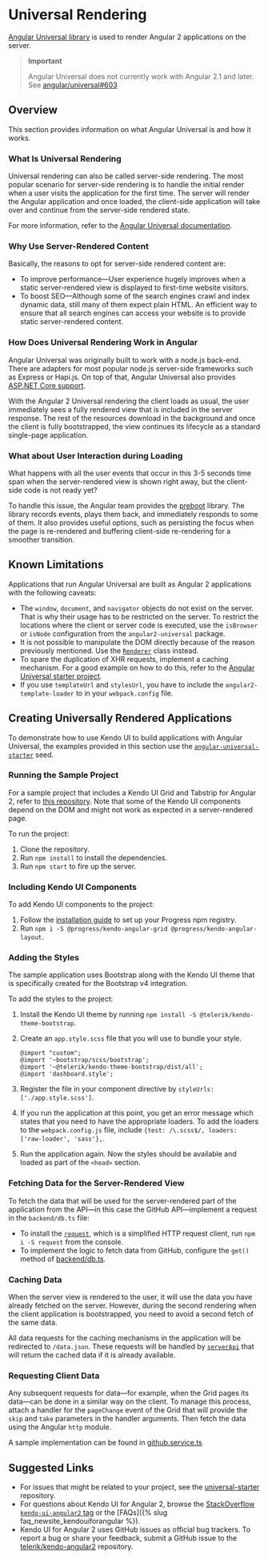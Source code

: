 # Universal Rendering

[Angular Universal library](https://universal.angular.io/) is used to render Angular 2 applications on the server.

> **Important**
>
> Angular Universal does not currently work with Angular 2.1 and later.
> See [angular/universal#603](https://github.com/angular/universal/issues/603)

## Overview

This section provides information on what Angular Universal is and how it works.

### What Is Universal Rendering

Universal rendering can also be called server-side rendering. The most popular scenario for server-side rendering is to handle the initial render when a user visits the application for the first time. The server will render the Angular application and once loaded, the client-side application will take over and continue from the server-side rendered state.

For more information, refer to the [Angular Universal documentation](https://github.com/angular/universal/blob/master/DOCUMENTATION.md).

### Why Use Server-Rendered Content

Basically, the reasons to opt for server-side rendered content are:

- To improve performance&mdash;User experience hugely improves when a static server-rendered view is displayed to first-time website visitors.
- To boost SEO&mdash;Although some of the search engines crawl and index dynamic data, still many of them expect plain HTML. An efficient way to ensure that all search engines can access your website is to provide static server-rendered content.

### How Does Universal Rendering Work in Angular

Angular Universal was originally built to work with a node.js back-end. There are adapters for most popular node.js server-side frameworks such as Express or Hapi.js. On top of that, Angular Universal also provides [ASP.NET Core support](https://github.com/aspnet/JavaScriptServices).

With the Angular 2 Universal rendering the client loads as usual, the user immediately sees a fully rendered view that is included in the server response. The rest of the resources download in the background and once the client is fully bootstrapped, the view continues its lifecycle as a standard single-page application.

### What about User Interaction during Loading

What happens with all the user events that occur in this 3-5 seconds time span when the server-rendered view is shown right away, but the client-side code is not ready yet?

To handle this issue, the Angular team provides the [preboot](https://github.com/angular/preboot) library. The library records events, plays them back, and immediately responds to some of them. It also provides useful options, such as persisting the focus when the page is re-rendered and buffering client-side re-rendering for a smoother transition.

## Known Limitations

Applications that run Angular Universal are built as Angular 2 applications with the following caveats:

- The `window`, `document`, and `navigator` objects do not exist on the server. That is why their usage has to be restricted on the server. To restrict the locations where the client or server code is executed, use the `isBrowser` or `isNode` configuration from the `angular2-universal` package.
- It is not possible to manipulate the DOM directly because of the reason previously mentioned. Use the [`Renderer`](https://angular.io/docs/ts/latest/api/core/index/Renderer-class.html) class instead.
- To spare the duplication of XHR requests, implement a caching mechanism. For a good example on how to do this, refer to the [Angular Universal starter project](https://github.com/angular/universal-starter/blob/master/src/backend/cache.ts).
- If you use `templateUrl` and `stylesUrl`, you have to include the `angular2-template-loader` to in your `webpack.config` file.

## Creating Universally Rendered Applications

To demonstrate how to use Kendo UI to build applications with Angular Universal, the examples provided in this section use the [`angular-universal-starter`](https://github.com/angular/universal-starter) seed.

### Running the Sample Project

For a sample project that includes a Kendo UI Grid and Tabstrip for Angular 2, refer to [this repository](https://github.com/telerik/kendo-angular-universal-demo/tree/master/src). Note that some of the Kendo UI components depend on the DOM and might not work as expected in a server-rendered page.

To run the project:

1. Clone the repository.
2. Run `npm install` to install the dependencies.
3. Run `npm start` to fire up the server.

### Including Kendo UI Components

To add Kendo UI components to the project:

1. Follow the [installation guide](http://www.telerik.com/kendo-angular-ui/getting-started/#installation) to set up your Progress npm registry.
2. Run `npm i -S @progress/kendo-angular-grid @progress/kendo-angular-layout`.

### Adding the Styles

The sample application uses Bootstrap along with the Kendo UI theme that is specifically created for the Bootstrap v4 integration.

To add the styles to the project:

1. Install the Kendo UI theme by running `npm install -S @telerik/kendo-theme-bootstrap`.
2. Create an `app.style.scss` file that you will use to bundle your style.

    ```ts-no-run
    @import "custom";
    @import '~bootstrap/scss/bootstrap';
    @import '~@telerik/kendo-theme-bootstrap/dist/all';
    @import 'dashboard.style';
    ```

3. Register the file in your component directive by `styleUrls: ['./app.style.scss']`.

4. If you run the application at this point, you get an error message which states that you need to have the appropriate loaders. To add the loaders to the `webpack.config.js` file, include `{test: /\.scss$/, loaders: ['raw-loader', 'sass'},`.

5. Run the application again. Now the styles should be available and loaded as part of the `<head>` section.

### Fetching Data for the Server-Rendered View

To fetch the data that will be used for the server-rendered part of the application from the API&mdash;in this case the GitHub API&mdash;implement a request in the `backend/db.ts` file:

* To install the [`request`](https://github.com/request/request), which is a simplified HTTP request client, run `npm i -S request` from the console.
* To implement the logic to fetch data from GitHub, configure the `get()` method of [backend/db.ts](https://github.com/telerik/kendo-angular-universal-demo/blob/master/src/backend/db.ts).

### Caching Data

When the server view is rendered to the user, it will use the data you have already fetched on the server. However, during the second rendering when the client application is bootstrapped, you need to avoid a second fetch of the same data.

All data requests for the caching mechanisms in the application will be redirected to `/data.json`. These requests will be handled by [`serverApi`](https://github.com/telerik/kendo-angular-universal-demo/blob/master/src/backend/api.ts) that will return the cached data if it is already available.

### Requesting Client Data

Any subsequent requests for data&mdash;for example, when the Grid pages its data&mdash;can be done in a similar way on the client. To manage this process, attach a handler for the `pageChange` event of the Grid that will provide the `skip` and `take` parameters in the handler arguments. Then fetch the data using the Angular `http` module.

A sample implementation can be found in [github.service.ts](https://github.com/telerik/kendo-angular-universal-demo/blob/master/src/app/services/github.service.ts)

## Suggested Links

- For issues that might be related to your project, see the [universal-starter](https://github.com/angular/universal/issues) repository.
- For questions about Kendo UI for Angular 2, browse the [StackOverflow `kendo-ui-angular2` tag](http://stackoverflow.com/questions/tagged/kendo-ui-angular2) or the [FAQs]({% slug faq_newsite_kendouiforangular %}).
- Kendo UI for Angular 2 uses GitHub issues as official bug trackers. To report a bug or share your feedback, submit a GitHub issue to the [telerik/kendo-angular2](https://github.com/telerik/kendo-angular2/issues) repository.
